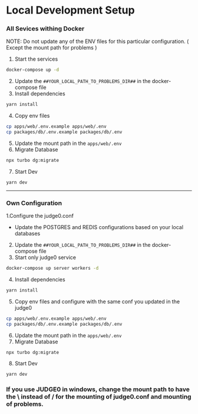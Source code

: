 # Local Development Setup
### All Sevices withing Docker
NOTE: Do not update any of the ENV files for this particular configuration. ( Except the mount path for problems )
1. Start the services
```bash
docker-compose up -d
```
2. Update the ``##YOUR_LOCAL_PATH_TO_PROBLEMS_DIR##`` in the docker-compose file
3. Install dependencies
```bash
yarn install
```
4. Copy env files
```bash
cp apps/web/.env.example apps/web/.env
cp packages/db/.env.example packages/db/.env
```
5. Update the mount path in the ``apps/web/.env``
6. Migrate Database
```bash
npx turbo dg:migrate
```
7. Start Dev
```bash
yarn dev
```
---
### Own Configuration

1.Configure the judge0.conf
  - Update the POSTGRES and REDIS configurations based on your local databases
2. Update the ``##YOUR_LOCAL_PATH_TO_PROBLEMS_DIR##`` in the docker-compose file
3. Start only judge0 service
```bash
docker-compose up server workers -d
```
4. Install dependencies
```bash
yarn install
```
5. Copy env files and configure with the same conf you updated in the judge0
```bash
cp apps/web/.env.example apps/web/.env
cp packages/db/.env.example packages/db/.env
```
6. Update the mount path in the ``apps/web/.env``
7. Migrate Database
```bash
npx turbo dg:migrate
```
8. Start Dev
```bash
yarn dev
```

### If you use JUDGE0 in windows, change the mount path to have the \ instead of / for the mounting of judge0.conf and mounting of problems.
